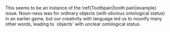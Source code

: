 This seems to be an instance of the \ref{Toothpain|tooth pain|example} issue. Noun-ness was for ordinary objects (with obvious ontological status) in an earlier game, but our creativity with language led us to nounify many other words, leading to `objects' with unclear ontological status.